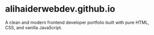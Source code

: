# alihaiderwebdev.github.io
A clean and modern frontend developer portfolio built with pure HTML, CSS, and vanilla JavaScript.
